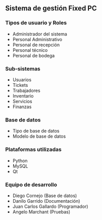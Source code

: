 ## Sistema de gestión Fixed PC

### Tipos de usuario y Roles
* Administrador del sistema
* Personal Administrativo
* Personal de recepción
* Personal técnico
* Personal de bodega

### Sub-sistemas
* Usuarios
* Tickets 
* Trabajadores
* Inventario
* Servicios
* Finanzas

### Base de datos
* Tipo de base de datos
* Modelo de base de datos

### Plataformas utilizadas 
* Python
* MySQL
* Qt

### Equipo de desarrollo
* Diego Cornejo (Base de datos)
* Danilo Garrido (Documentación)
* Juan Carlos Gallardo (Programador)
* Angelo Marchant (Pruebas)
